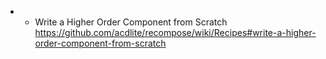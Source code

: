 - - Write a Higher Order Component from Scratch https://github.com/acdlite/recompose/wiki/Recipes#write-a-higher-order-component-from-scratch
